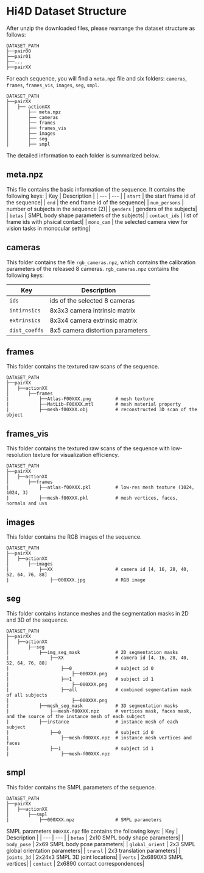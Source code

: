 # Hi4D Dataset Structure

After unzip the downloaded files, please rearrange the dataset structure as follows:
```
DATASET_PATH
├──pair00
├──pair01
├──...
├──pairXX
```

For each sequence, you will find a `meta.npz` file and six folders: `cameras`, `frames`, `frames_vis`, `images`, `seg`, `smpl`. 
```
DATASET_PATH
├──pairXX
│   ├── actionXX
│       ├── meta.npz
│       ├── cameras
│       ├── frames
│       ├── frames_vis
│       ├── images
│       ├── seg
│       ├── smpl
```
The detailed information to each folder is summarized below.

## meta.npz
This file contains the basic information of the sequence. It contains the following keys:
| Key | Description |
| --- | --- |
| `start` | the start frame id of the sequence|
| `end` | the end frame id of the sequence|
| `num_persons` | number of subjects in the sequence (2)|
| `genders` | genders of the subjects|
| `betas` | SMPL body shape parameters of the subjects|
| `contact_ids` | list of frame ids with phsical contact|
| `mono_cam` | the selected camera view for vision tasks in monocular setting|

## cameras
This folder contains the file `rgb_cameras.npz`, which contains the calibration parameters of the released 8 cameras. `rgb_cameras.npz` contains the following keys:

| Key | Description |
| --- | --- |
| `ids` | ids of the selected 8 cameras|
| `intirnsics` | 8x3x3 camera intrinsic matrix|
| `extrinsics` | 8x3x4 camera extrinsic matrix|
| `dist_coeffs` | 8x5 camera distortion parameters|

## frames
 This folder contains the textured raw scans of the sequence.
```
DATASET_PATH
├──pairXX
│   ├──actionXX
│       ├──frames
|           ├──Atlas-F00XXX.png         # mesh texture
|           ├──MatLib-F00XXX.mtl        # mesh material property
|           ├──mesh-f00XXX.obj          # reconstructed 3D scan of the object
```

## frames_vis
This folder contains the textured raw scans of the sequence with low-resolution texture for visualization efficiency.
```
DATASET_PATH
├──pairXX
│   ├──actionXX
│       ├──frames
|           ├──atlas-f00XXX.pkl         # low-res mesh texture (1024, 1024, 3)
|           ├──mesh-f00XXX.pkl          # mesh vertices, faces, normals and uvs
```

## images
This folder contains the RGB images of the sequence.
```
DATASET_PATH
├──pairXX
│   ├──actionXX
│       ├──images
|           ├──XX                       # camera id [4, 16, 28, 40, 52, 64, 76, 88]
|               ├──000XXX.jpg           # RGB image
```

## seg
This folder contains instance meshes and the segmentation masks in 2D and 3D of the sequence.
```
DATASET_PATH
├──pairXX
│   ├──actionXX
│       ├──seg
|           ├──img_seg_mask             # 2D segmentation masks
|               ├──XX                   # camera id [4, 16, 28, 40, 52, 64, 76, 88]
|                   ├──0                # subject id 0
|                       ├──000XXX.png 
|                   ├──1                # subject id 1
|                       ├──000XXX.png
|                   ├──all              # combined segmentation mask of all subjects
|                       ├──000XXX.png
|           ├──mesh_seg_mask            # 3D segmentation masks
|               ├──mesh-f00XXX.npz      # vertices mask, faces mask, and the source of the instance mesh of each subject
|           ├──instance                 # instance mesh of each subject
|               ├──0                    # subject id 0
|                   ├──mesh-f00XXX.npz  # instance mesh vertices and faces
|               ├──1                    # subject id 1
|                   ├──mesh-f00XXX.npz
```

## smpl
This folder contains the SMPL parameters of the sequence.
```
DATASET_PATH
├──pairXX
│   ├──actionXX
│       ├──smpl
|           ├──000XXX.npz               # SMPL parameters
```
SMPL parameters `000XXX.npz` file contains the following keys:
| Key | Description |
| --- | --- |
| `betas` | 2x10 SMPL body shape parameters|
| `body_pose` | 2x69 SMPL body pose parameters|
| `global_orient` | 2x3 SMPL global orientation parameters|
| `transl` | 2x3 translation parameters|
| `joints_3d` | 2x24x3 SMPL 3D joint locations|
| `verts` | 2x6890X3 SMPL vertices|
| `contact` | 2x6890 contact correspondences|








